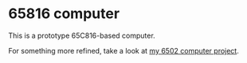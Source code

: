 # 65816 computer

This is a prototype 65C816-based computer.

For something more refined, take a look at [my 6502 computer project](https://github.com/mike42/6502-computer).

